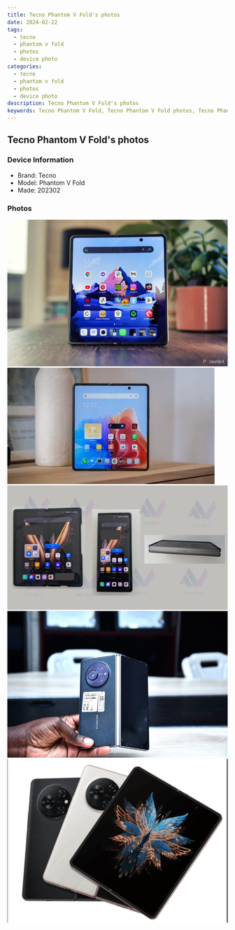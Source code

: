```yaml
---
title: Tecno Phantom V Fold's photos
date: 2024-02-22
tags: 
  - tecno
  - phantom v fold
  - photos
  - device photo
categories: 
  - tecno
  - phantom v fold
  - photos
  - device photo
description: Tecno Phantom V Fold's photos
keywords: Tecno Phantom V Fold, Tecno Phantom V Fold photos, Tecno Phantom V Fold device photo
---
```


## Tecno Phantom V Fold's photos

### Device Information

- Brand: Tecno
- Model: Phantom V Fold
- Made: 202302

### Photos

![/images/best-assets/devices/tecno/tecno-phantom-v-fold/1.jpg](/images/best-assets/devices/tecno/tecno-phantom-v-fold/1.jpg)
![/images/best-assets/devices/tecno/tecno-phantom-v-fold/2.jpg](/images/best-assets/devices/tecno/tecno-phantom-v-fold/2.jpg)
![/images/best-assets/devices/tecno/tecno-phantom-v-fold/3.jpg](/images/best-assets/devices/tecno/tecno-phantom-v-fold/3.jpg)
![/images/best-assets/devices/tecno/tecno-phantom-v-fold/4.jpg](/images/best-assets/devices/tecno/tecno-phantom-v-fold/4.jpg)
![/images/best-assets/devices/tecno/tecno-phantom-v-fold/5.jpg](/images/best-assets/devices/tecno/tecno-phantom-v-fold/5.jpg)
